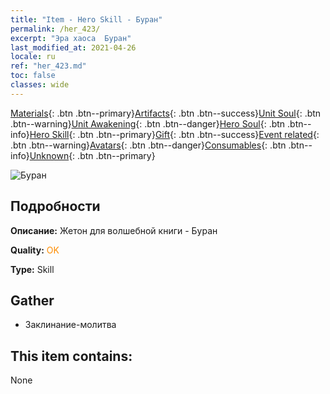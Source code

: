 ```yaml
---
title: "Item - Hero Skill - Буран"
permalink: /her_423/
excerpt: "Эра хаоса  Буран"
last_modified_at: 2021-04-26
locale: ru
ref: "her_423.md"
toc: false
classes: wide
---
```

 [Materials](/ItemsRU/){: .btn .btn--primary}[Artifacts](/ItemsRU/Artifacts/){: .btn .btn--success}[Unit Soul](/ItemsRU/UnitSoul/){: .btn .btn--warning}[Unit Awakening](/ItemsRU/UnitAwakening/){: .btn .btn--danger}[Hero Soul](/ItemsRU/HeroSoul/){: .btn .btn--info}[Hero Skill](/ItemsRU/HeroSkill/){: .btn .btn--primary}[Gift](/ItemsRU/Gift/){: .btn .btn--success}[Event related](/ItemsRU/Events/){: .btn .btn--warning}[Avatars](/ItemsRU/Avatars/){: .btn .btn--danger}[Consumables](/ItemsRU/Consumables/){: .btn .btn--info}[Unknown](/ItemsRU/Unknown/){: .btn .btn--primary}

 ![Буран](/images/t/ps_bingxuefengbao.png)

## Подробности
 **Описание:** Жетон для волшебной книги - Буран

 **Quality:** <span style="color: #FF8C00">OK</span>

 **Type:** Skill

## Gather

*    Заклинание-молитва 

## This item contains:

  None

